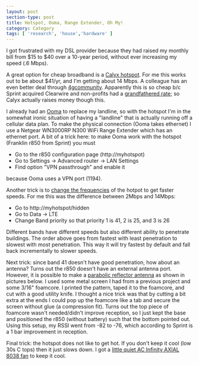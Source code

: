```yaml
---
layout: post
section-type: post
title: Hotspot, Ooma, Range Extender, Oh My!
category: Category
tags: [ 'research', 'house','hardware' ]
---
```

I got frustrated with my DSL provider because they had raised my monthly bill from $15 to $40 over a 10-year period, without ever increasing my speed (.6 Mbps).

A great option for cheap broadband is a [Calyx hotspot](https://www.calyxinstitute.org/member/map). For me this works out to be about $41/yr, and I'm getting about 14 Mbps. A colleague has an even better deal through [4gcommunity](https://www.4gcommunity.org/community-store/?category=Basic+Membership). Apparently this is so cheap b/c Sprint acquired Clearwire and non-profits had a [grandfathered rate](https://boingboing.net/2016/09/22/i-have-found-a-secret-tunnel-t.html); so Calyx actually raises money though this.

I already had an [Ooma](https://www.ooma.com/) to replace my landline, so with the hotspot I'm in the somewhat ironic situation of having a "landline" that is actually running off a cellular data plan. To make the physical connection (Ooma takes ethernet) I use a Netgear WN3000RP N300 WiFi Range Extender which has an ethernet port. A bit of a trick here: to make Ooma work with the hotspot (Franklin r850 from Sprint) you must

- Go to the r850 configuration page (http://myhotspot)
- Go to Settings -> Advanced router -> LAN Settings
- Find option "VPN passthrough" and enable it

because Ooma uses a VPN port (1194).

Another trick is to [change the frequencies](https://freedata.io/r850-signal-improvement-guide) of the hotpot to get faster speeds. For me this was the difference between 2Mbps and 14Mbps:

- Go to http://myhotspot/hidden
- Go to Data -> LTE
- Change Band priority so that priority 1 is 41, 2 is 25, and 3 is 26

Different bands have different speeds but also different ability to penetrate buildings. The order above goes from fastest with least penetration to slowest with most penetration. This way it will try fastest by default and fall back incrementally to slower speeds.

Next trick: since band 41 doesn't have good penetration, how about an antenna? Turns out the r850 doesn't have an external antenna port. However, it is possible to make a [parabolic reflector antenna](http://www.freeantennas.com/projects/template/) as shown in pictures below. I used some metal screen I had from a previous project and some 3/16" foamcore. I printed the pattern, taped it to the foamcore, and cut with a good utility knife. I thought a nice trick was that by cutting a bit extra at the ends I could pop up the foamcore like a tab and secure the screen without glue (a compression fit). Turns out the top piece of foamcore wasn't needed/didn't improve reception, so I just kept the base and positioned the r850 (without battery) such that the bottom pointed out. Using this setup, my RSSI went from -82 to -76, which according to Sprint is a 1 bar improvement in reception.

<!-- Place this tag in your head or just before your close body tag. -->
<script type="text/javascript" src="https://apis.google.com/js/plusone.js"></script>

<!-- Place this tag where you want the widget to render. -->
<div class="g-post" data-href="https://plus.google.com/115988942600478124988/posts/G8dXmqfuJiy"></div>

Final trick: the hotspot does not like to get hot. If you don't keep it cool (low 30s C tops) then it just slows down. I got a [little quiet AC Infinity AXIAL 8038 fan](https://www.amazon.com/gp/product/B009OXTWZI/ref=od_aui_detailpages00?ie=UTF8&psc=1) to keep it cool. 



